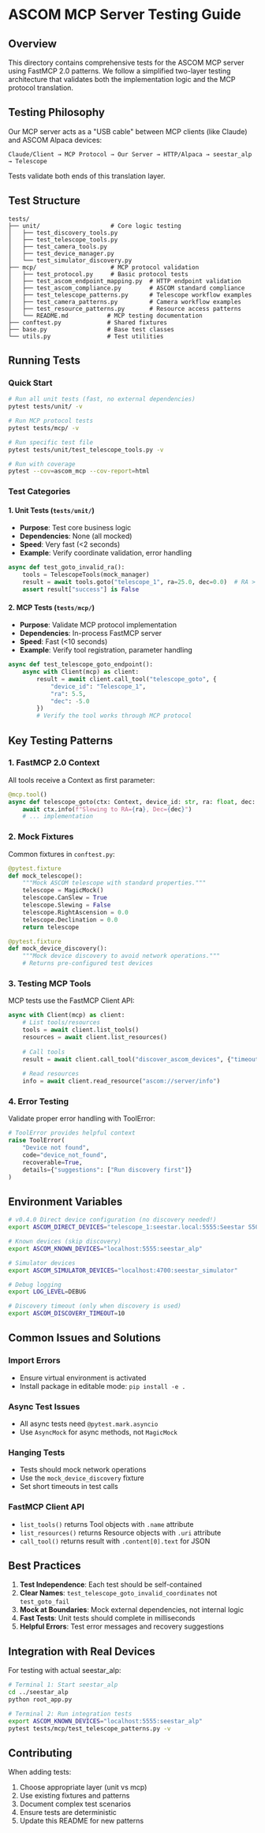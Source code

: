 # ASCOM MCP Server Testing Guide

## Overview

This directory contains comprehensive tests for the ASCOM MCP server using FastMCP 2.0 patterns. We follow a simplified two-layer testing architecture that validates both the implementation logic and the MCP protocol translation.

## Testing Philosophy

Our MCP server acts as a "USB cable" between MCP clients (like Claude) and ASCOM Alpaca devices:

```
Claude/Client → MCP Protocol → Our Server → HTTP/Alpaca → seestar_alp → Telescope
```

Tests validate both ends of this translation layer.

## Test Structure

```
tests/
├── unit/                    # Core logic testing
│   ├── test_discovery_tools.py
│   ├── test_telescope_tools.py
│   ├── test_camera_tools.py
│   ├── test_device_manager.py
│   └── test_simulator_discovery.py
├── mcp/                     # MCP protocol validation
│   ├── test_protocol.py     # Basic protocol tests
│   ├── test_ascom_endpoint_mapping.py  # HTTP endpoint validation
│   ├── test_ascom_compliance.py        # ASCOM standard compliance
│   ├── test_telescope_patterns.py      # Telescope workflow examples
│   ├── test_camera_patterns.py         # Camera workflow examples
│   ├── test_resource_patterns.py       # Resource access patterns
│   └── README.md           # MCP testing documentation
├── conftest.py             # Shared fixtures
├── base.py                 # Base test classes
└── utils.py                # Test utilities
```

## Running Tests

### Quick Start
```bash
# Run all unit tests (fast, no external dependencies)
pytest tests/unit/ -v

# Run MCP protocol tests
pytest tests/mcp/ -v

# Run specific test file
pytest tests/unit/test_telescope_tools.py -v

# Run with coverage
pytest --cov=ascom_mcp --cov-report=html
```

### Test Categories

#### 1. Unit Tests (`tests/unit/`)
- **Purpose**: Test core business logic
- **Dependencies**: None (all mocked)
- **Speed**: Very fast (<2 seconds)
- **Example**: Verify coordinate validation, error handling

```python
async def test_goto_invalid_ra():
    tools = TelescopeTools(mock_manager)
    result = await tools.goto("telescope_1", ra=25.0, dec=0.0)  # RA > 24
    assert result["success"] is False
```

#### 2. MCP Tests (`tests/mcp/`)
- **Purpose**: Validate MCP protocol implementation
- **Dependencies**: In-process FastMCP server
- **Speed**: Fast (<10 seconds)
- **Example**: Verify tool registration, parameter handling

```python
async def test_telescope_goto_endpoint():
    async with Client(mcp) as client:
        result = await client.call_tool("telescope_goto", {
            "device_id": "Telescope_1",
            "ra": 5.5,
            "dec": -5.0
        })
        # Verify the tool works through MCP protocol
```

## Key Testing Patterns

### 1. FastMCP 2.0 Context
All tools receive a Context as first parameter:

```python
@mcp.tool()
async def telescope_goto(ctx: Context, device_id: str, ra: float, dec: float):
    await ctx.info(f"Slewing to RA={ra}, Dec={dec}")
    # ... implementation
```

### 2. Mock Fixtures
Common fixtures in `conftest.py`:

```python
@pytest.fixture
def mock_telescope():
    """Mock ASCOM telescope with standard properties."""
    telescope = MagicMock()
    telescope.CanSlew = True
    telescope.Slewing = False
    telescope.RightAscension = 0.0
    telescope.Declination = 0.0
    return telescope

@pytest.fixture  
def mock_device_discovery():
    """Mock device discovery to avoid network operations."""
    # Returns pre-configured test devices
```

### 3. Testing MCP Tools
MCP tests use the FastMCP Client API:

```python
async with Client(mcp) as client:
    # List tools/resources
    tools = await client.list_tools()
    resources = await client.list_resources()
    
    # Call tools
    result = await client.call_tool("discover_ascom_devices", {"timeout": 5.0})
    
    # Read resources
    info = await client.read_resource("ascom://server/info")
```

### 4. Error Testing
Validate proper error handling with ToolError:

```python
# ToolError provides helpful context
raise ToolError(
    "Device not found",
    code="device_not_found",
    recoverable=True,
    details={"suggestions": ["Run discovery first"]}
)
```

## Environment Variables

```bash
# v0.4.0 Direct device configuration (no discovery needed!)
export ASCOM_DIRECT_DEVICES="telescope_1:seestar.local:5555:Seestar S50"

# Known devices (skip discovery)
export ASCOM_KNOWN_DEVICES="localhost:5555:seestar_alp"

# Simulator devices
export ASCOM_SIMULATOR_DEVICES="localhost:4700:seestar_simulator"

# Debug logging
export LOG_LEVEL=DEBUG

# Discovery timeout (only when discovery is used)
export ASCOM_DISCOVERY_TIMEOUT=10
```

## Common Issues and Solutions

### Import Errors
- Ensure virtual environment is activated
- Install package in editable mode: `pip install -e .`

### Async Test Issues  
- All async tests need `@pytest.mark.asyncio`
- Use `AsyncMock` for async methods, not `MagicMock`

### Hanging Tests
- Tests should mock network operations
- Use the `mock_device_discovery` fixture
- Set short timeouts in test calls

### FastMCP Client API
- `list_tools()` returns Tool objects with `.name` attribute
- `list_resources()` returns Resource objects with `.uri` attribute  
- `call_tool()` returns result with `.content[0].text` for JSON

## Best Practices

1. **Test Independence**: Each test should be self-contained
2. **Clear Names**: `test_telescope_goto_invalid_coordinates` not `test_goto_fail`
3. **Mock at Boundaries**: Mock external dependencies, not internal logic
4. **Fast Tests**: Unit tests should complete in milliseconds
5. **Helpful Errors**: Test error messages and recovery suggestions

## Integration with Real Devices

For testing with actual seestar_alp:

```bash
# Terminal 1: Start seestar_alp
cd ../seestar_alp
python root_app.py

# Terminal 2: Run integration tests
export ASCOM_KNOWN_DEVICES="localhost:5555:seestar_alp"
pytest tests/mcp/test_telescope_patterns.py -v
```

## Contributing

When adding tests:
1. Choose appropriate layer (unit vs mcp)
2. Use existing fixtures and patterns
3. Document complex test scenarios
4. Ensure tests are deterministic
5. Update this README for new patterns